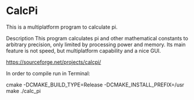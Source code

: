 # CalcPi

This is a multiplatform program to calculate pi.

Description
This program calculates pi and other mathematical constants to arbitrary precision, only limited by processing power and memory.
Its main feature is not speed, but multiplatform capability and a nice GUI.

https://sourceforge.net/projects/calcpi/

In order to compile run in Terminal:

cmake -DCMAKE_BUILD_TYPE=Release -DCMAKE_INSTALL_PREFIX=/usr
make
./calc_pi
